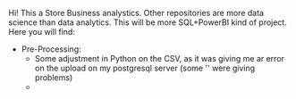 Hi! This a Store Business analystics. Other repositories are more data science than data analytics.
This will be more SQL+PowerBI kind of project.
Here you will find:

- Pre-Processing:
  - Some adjustment in Python on the CSV, as it was giving me ar error on the upload on my postgresql server (some '' were giving problems)
  - 

